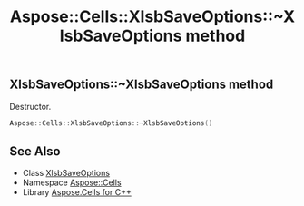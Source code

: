 ﻿---
title: Aspose::Cells::XlsbSaveOptions::~XlsbSaveOptions method
linktitle: ~XlsbSaveOptions
second_title: Aspose.Cells for C++ API Reference
description: 'Aspose::Cells::XlsbSaveOptions::~XlsbSaveOptions method. Destructor in C++.'
type: docs
weight: 200
url: /cpp/aspose.cells/xlsbsaveoptions/~xlsbsaveoptions/
---
## XlsbSaveOptions::~XlsbSaveOptions method


Destructor.

```cpp
Aspose::Cells::XlsbSaveOptions::~XlsbSaveOptions()
```

## See Also

* Class [XlsbSaveOptions](../)
* Namespace [Aspose::Cells](../../)
* Library [Aspose.Cells for C++](../../../)

